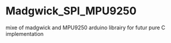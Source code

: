 # Madgwick_SPI_MPU9250
mixe of madgwick and MPU9250 arduino librairy for futur pure C implementation

